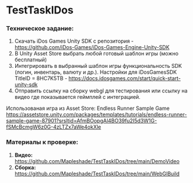 # TestTaskIDos

### Техническое задание:
1. Скачать iDos Games Unity SDK с репозитория - https://github.com/iDos-Games/iDos-Games-Engine-Unity-SDK
2. В Unity Asset Store выбрать любой готовый шаблон игры (можно бесплатный)
3. Интегрировать в выбранный шаблон игры функциональность SDK (логин, инвентарь, валюту и др.). Настройки для iDosGamesSDK TitleID = 8HC7K5TB - https://docs.idosgames.com/start/quick-start-unity-sdk
4. Отправить ссылку на сборку webgl для тестирования или ссылку на видео где показывается геймплей с интеграцией.

Использованая игра из Asset Store:
Endless Runner Sample Game https://assetstore.unity.com/packages/templates/tutorials/endless-runner-sample-game-87901?srsltid=AfmBOopgAl4BO39fu2I5d3W1G-fSMcBcmgW6z0G-4zLTZx7aWe4okXle

### Материалы к проверке:
1. __Видео:__ https://github.com/Mapleshade/TestTaskIDos/tree/main/DemoVideo
2. __Сборка:__ https://github.com/Mapleshade/TestTaskIDos/tree/main/WebGlBuild
